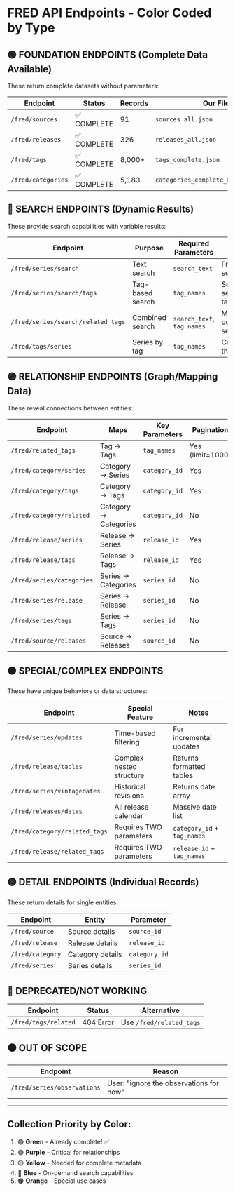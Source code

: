 # FRED API Endpoints - Color Coded by Type

## 🟢 FOUNDATION ENDPOINTS (Complete Data Available)
These return complete datasets without parameters:

| Endpoint | Status | Records | Our File |
|----------|--------|---------|----------|
| `/fred/sources` | ✅ COMPLETE | 91 | `sources_all.json` |
| `/fred/releases` | ✅ COMPLETE | 326 | `releases_all.json` |
| `/fred/tags` | ✅ COMPLETE | 8,000+ | `tags_complete.json` |
| `/fred/categories` | ✅ COMPLETE | 5,183 | `categories_complete_hierarchy.json` |

## 🔵 SEARCH ENDPOINTS (Dynamic Results)
These provide search capabilities with variable results:

| Endpoint | Purpose | Required Parameters | Special Notes |
|----------|---------|-------------------|---------------|
| `/fred/series/search` | Text search | `search_text` | Free text search |
| `/fred/series/search/tags` | Tag-based search | `tag_names` | Semicolon-separated tags |
| `/fred/series/search/related_tags` | Combined search | `search_text`, `tag_names` | Most complex search |
| `/fred/tags/series` | Series by tag | `tag_names` | Can return thousands |

## 🟣 RELATIONSHIP ENDPOINTS (Graph/Mapping Data)
These reveal connections between entities:

| Endpoint | Maps | Key Parameters | Pagination |
|----------|------|----------------|------------|
| `/fred/related_tags` | Tag → Tags | `tag_names` | Yes (limit=1000) |
| `/fred/category/series` | Category → Series | `category_id` | Yes |
| `/fred/category/tags` | Category → Tags | `category_id` | Yes |
| `/fred/category/related` | Category → Categories | `category_id` | No |
| `/fred/release/series` | Release → Series | `release_id` | Yes |
| `/fred/release/tags` | Release → Tags | `release_id` | Yes |
| `/fred/series/categories` | Series → Categories | `series_id` | No |
| `/fred/series/release` | Series → Release | `series_id` | No |
| `/fred/series/tags` | Series → Tags | `series_id` | No |
| `/fred/source/releases` | Source → Releases | `source_id` | No |

## 🟠 SPECIAL/COMPLEX ENDPOINTS
These have unique behaviors or data structures:

| Endpoint | Special Feature | Notes |
|----------|----------------|-------|
| `/fred/series/updates` | Time-based filtering | For incremental updates |
| `/fred/release/tables` | Complex nested structure | Returns formatted tables |
| `/fred/series/vintagedates` | Historical revisions | Returns date array |
| `/fred/releases/dates` | All release calendar | Massive date list |
| `/fred/category/related_tags` | Requires TWO parameters | `category_id` + `tag_names` |
| `/fred/release/related_tags` | Requires TWO parameters | `release_id` + `tag_names` |

## 🟡 DETAIL ENDPOINTS (Individual Records)
These return details for single entities:

| Endpoint | Entity | Parameter |
|----------|--------|-----------|
| `/fred/source` | Source details | `source_id` |
| `/fred/release` | Release details | `release_id` |
| `/fred/category` | Category details | `category_id` |
| `/fred/series` | Series details | `series_id` |

## 🔴 DEPRECATED/NOT WORKING
| Endpoint | Status | Alternative |
|----------|--------|-------------|
| `/fred/tags/related` | 404 Error | Use `/fred/related_tags` |

## ⚫ OUT OF SCOPE
| Endpoint | Reason |
|----------|--------|
| `/fred/series/observations` | User: "ignore the observations for now" |

---

## Collection Priority by Color:
1. 🟢 **Green** - Already complete! ✅
2. 🟣 **Purple** - Critical for relationships
3. 🟡 **Yellow** - Needed for complete metadata
4. 🔵 **Blue** - On-demand search capabilities
5. 🟠 **Orange** - Special use cases